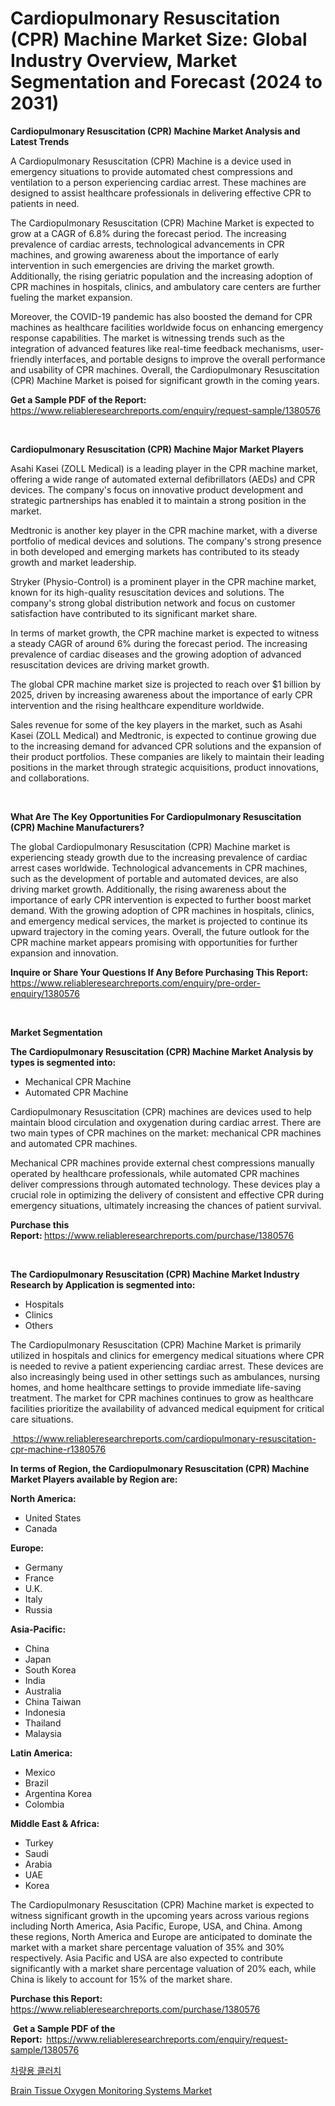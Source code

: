 <p><h1>Cardiopulmonary Resuscitation (CPR) Machine Market Size: Global Industry Overview, Market Segmentation and Forecast (2024 to 2031)</h1></p><p><strong>Cardiopulmonary Resuscitation (CPR) Machine Market Analysis and Latest Trends</strong></p>
<p><p>A Cardiopulmonary Resuscitation (CPR) Machine is a device used in emergency situations to provide automated chest compressions and ventilation to a person experiencing cardiac arrest. These machines are designed to assist healthcare professionals in delivering effective CPR to patients in need.</p><p>The Cardiopulmonary Resuscitation (CPR) Machine Market is expected to grow at a CAGR of 6.8% during the forecast period. The increasing prevalence of cardiac arrests, technological advancements in CPR machines, and growing awareness about the importance of early intervention in such emergencies are driving the market growth. Additionally, the rising geriatric population and the increasing adoption of CPR machines in hospitals, clinics, and ambulatory care centers are further fueling the market expansion.</p><p>Moreover, the COVID-19 pandemic has also boosted the demand for CPR machines as healthcare facilities worldwide focus on enhancing emergency response capabilities. The market is witnessing trends such as the integration of advanced features like real-time feedback mechanisms, user-friendly interfaces, and portable designs to improve the overall performance and usability of CPR machines. Overall, the Cardiopulmonary Resuscitation (CPR) Machine Market is poised for significant growth in the coming years.</p></p>
<p><strong>Get a Sample PDF of the Report:&nbsp;</strong> <a href="https://www.reliableresearchreports.com/enquiry/request-sample/1380576">https://www.reliableresearchreports.com/enquiry/request-sample/1380576</a></p>
<p>&nbsp;</p>
<p><strong>Cardiopulmonary Resuscitation (CPR) Machine Major Market Players</strong></p>
<p><p>Asahi Kasei (ZOLL Medical) is a leading player in the CPR machine market, offering a wide range of automated external defibrillators (AEDs) and CPR devices. The company's focus on innovative product development and strategic partnerships has enabled it to maintain a strong position in the market.</p><p>Medtronic is another key player in the CPR machine market, with a diverse portfolio of medical devices and solutions. The company's strong presence in both developed and emerging markets has contributed to its steady growth and market leadership.</p><p>Stryker (Physio-Control) is a prominent player in the CPR machine market, known for its high-quality resuscitation devices and solutions. The company's strong global distribution network and focus on customer satisfaction have contributed to its significant market share.</p><p>In terms of market growth, the CPR machine market is expected to witness a steady CAGR of around 6% during the forecast period. The increasing prevalence of cardiac diseases and the growing adoption of advanced resuscitation devices are driving market growth.</p><p>The global CPR machine market size is projected to reach over $1 billion by 2025, driven by increasing awareness about the importance of early CPR intervention and the rising healthcare expenditure worldwide.</p><p>Sales revenue for some of the key players in the market, such as Asahi Kasei (ZOLL Medical) and Medtronic, is expected to continue growing due to the increasing demand for advanced CPR solutions and the expansion of their product portfolios. These companies are likely to maintain their leading positions in the market through strategic acquisitions, product innovations, and collaborations.</p></p>
<p>&nbsp;</p>
<p><strong>What Are The Key Opportunities For Cardiopulmonary Resuscitation (CPR) Machine Manufacturers?</strong></p>
<p><p>The global Cardiopulmonary Resuscitation (CPR) Machine market is experiencing steady growth due to the increasing prevalence of cardiac arrest cases worldwide. Technological advancements in CPR machines, such as the development of portable and automated devices, are also driving market growth. Additionally, the rising awareness about the importance of early CPR intervention is expected to further boost market demand. With the growing adoption of CPR machines in hospitals, clinics, and emergency medical services, the market is projected to continue its upward trajectory in the coming years. Overall, the future outlook for the CPR machine market appears promising with opportunities for further expansion and innovation.</p></p>
<p><strong>Inquire or Share Your Questions If Any Before Purchasing This Report:</strong> <a href="https://www.reliableresearchreports.com/enquiry/pre-order-enquiry/1380576">https://www.reliableresearchreports.com/enquiry/pre-order-enquiry/1380576</a></p>
<p>&nbsp;</p>
<p><strong>Market Segmentation</strong></p>
<p><strong>The Cardiopulmonary Resuscitation (CPR) Machine Market Analysis by types is segmented into:</strong></p>
<p><ul><li>Mechanical CPR Machine</li><li>Automated CPR Machine</li></ul></p>
<p><p>Cardiopulmonary Resuscitation (CPR) machines are devices used to help maintain blood circulation and oxygenation during cardiac arrest. There are two main types of CPR machines on the market: mechanical CPR machines and automated CPR machines.</p><p>Mechanical CPR machines provide external chest compressions manually operated by healthcare professionals, while automated CPR machines deliver compressions through automated technology. These devices play a crucial role in optimizing the delivery of consistent and effective CPR during emergency situations, ultimately increasing the chances of patient survival.</p></p>
<p><strong>Purchase this Report:&nbsp;</strong><a href="https://www.reliableresearchreports.com/purchase/1380576">https://www.reliableresearchreports.com/purchase/1380576</a></p>
<p>&nbsp;</p>
<p><strong>The Cardiopulmonary Resuscitation (CPR) Machine Market Industry Research by Application is segmented into:</strong></p>
<p><ul><li>Hospitals</li><li>Clinics</li><li>Others</li></ul></p>
<p><p>The Cardiopulmonary Resuscitation (CPR) Machine Market is primarily utilized in hospitals and clinics for emergency medical situations where CPR is needed to revive a patient experiencing cardiac arrest. These devices are also increasingly being used in other settings such as ambulances, nursing homes, and home healthcare settings to provide immediate life-saving treatment. The market for CPR machines continues to grow as healthcare facilities prioritize the availability of advanced medical equipment for critical care situations.</p></p>
<p><a href="https://www.reliableresearchreports.com/cardiopulmonary-resuscitation-cpr-machine-r1380576">&nbsp;https://www.reliableresearchreports.com/cardiopulmonary-resuscitation-cpr-machine-r1380576</a></p>
<p><strong>In terms of Region, the Cardiopulmonary Resuscitation (CPR) Machine Market Players available by Region are:</strong></p>
<p>
    <p> <strong> North America: </strong>
        <ul>
            <li>United States</li>
            <li>Canada</li>
        </ul>
        </p> 
    <p> <strong> Europe: </strong>
        <ul>
            <li>Germany</li>
            <li>France</li>
            <li>U.K.</li>
            <li>Italy</li>
            <li>Russia</li>
        </ul>
        </p> 
    <p> <strong> Asia-Pacific: </strong>
        <ul>
            <li>China</li>
            <li>Japan</li>
            <li>South Korea</li>
            <li>India</li>
            <li>Australia</li>
            <li>China Taiwan</li>
            <li>Indonesia</li>
            <li>Thailand</li>
            <li>Malaysia</li>
        </ul>
        </p> 
    <p> <strong> Latin America: </strong>
        <ul>
            <li>Mexico</li>
            <li>Brazil</li>
            <li>Argentina Korea</li>
            <li>Colombia</li>
        </ul>
        </p> 
    <p> <strong> Middle East & Africa: </strong>
        <ul>
            <li>Turkey</li>
            <li>Saudi</li>
            <li>Arabia</li>
            <li>UAE</li>
            <li>Korea</li>
        </ul>
    </p>
    </p>
<p><p>The Cardiopulmonary Resuscitation (CPR) Machine market is expected to witness significant growth in the upcoming years across various regions including North America, Asia Pacific, Europe, USA, and China. Among these regions, North America and Europe are anticipated to dominate the market with a market share percentage valuation of 35% and 30% respectively. Asia Pacific and USA are also expected to contribute significantly with a market share percentage valuation of 20% each, while China is likely to account for 15% of the market share.</p></p>
<p><strong>Purchase this Report: </strong><a href="https://www.reliableresearchreports.com/purchase/1380576">https://www.reliableresearchreports.com/purchase/1380576</a></p>
<p>&nbsp;<strong>Get a Sample PDF of the Report:&nbsp;&nbsp;</strong><a href="https://www.reliableresearchreports.com/enquiry/request-sample/1380576">https://www.reliableresearchreports.com/enquiry/request-sample/1380576</a></p>
<p><strong></strong></p>
<p><p><a href="https://github.com/KellyLyncyh543964/Market-Research-Report-List-1/blob/main/646604946315.md">차량용 클러치</a></p><p><a href="https://github.com/vimar16th/Market-Research-Report-List-4/blob/main/brain-tissue-oxygen-monitoring-systems-market.md">Brain Tissue Oxygen Monitoring Systems Market</a></p></p>